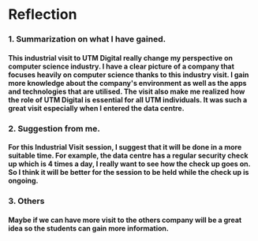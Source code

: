 # Reflection
### 1. Summarization on what I have gained.
#### This industrial visit to UTM Digital really change my perspective on computer science industry. I have a clear picture of a company that focuses heavily on computer science thanks to this industry visit. I gain more knowledge about the company's environment as well as the apps and technologies that are utilised. The visit also make me realized how the role of UTM Digital is essential for all UTM individuals. It was such a great visit especially when I entered the data centre.
### 2. Suggestion from me.
#### For this Industrial Visit session, I suggest that it will be done in a more suitable time. For example, the data centre has a regular security check up which is 4 times a day, I really want to see how the check up goes on. So I think it will be better for the session to be held while the check up is ongoing.
### 3. Others
#### Maybe if we can have more visit to the others company will be a great idea so the students can gain more information.
